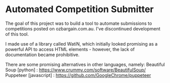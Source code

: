 # Automated Competition Submitter

The goal of this project was to build a tool to automate submissions to competitions posted
on ozbargain.com.au. I've discontinued development of this tool.

I made use of a library called WatiN, which initially looked promising as a powerful API
to access HTML elements - however, the lack of documentation became prohibitive.

There are some promising alternatives in other languages, namely:
	Beautiful Soup [python] : https://www.crummy.com/software/BeautifulSoup/
	Puppeteer [javascript] : https://github.com/GoogleChrome/puppeteer
	
